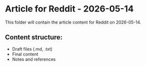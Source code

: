 # Article for Reddit - 2026-05-14

This folder will contain the article content for Reddit on 2026-05-14.

## Content structure:
- Draft files (.md, .txt)
- Final content
- Notes and references
